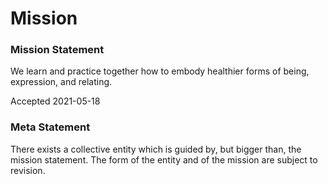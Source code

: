 # Mission

### Mission Statement

We learn and practice together how to embody healthier forms of being, expression, and relating.

Accepted 2021-05-18

### Meta Statement

There exists a collective entity which is guided by, but bigger than, the mission statement. The form of the entity and of the mission are subject to revision.

